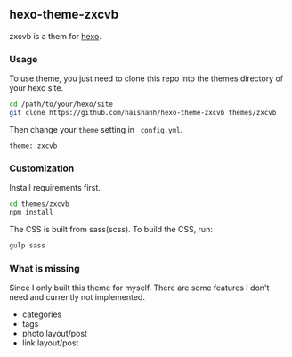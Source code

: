 ## hexo-theme-zxcvb

zxcvb is a them for [hexo][hexo].

### Usage

To use theme, you just need to clone this repo into the themes directory of your hexo site.

```sh
cd /path/to/your/hexo/site
git clone https://github.com/haishanh/hexo-theme-zxcvb themes/zxcvb
```

Then change your `theme` setting in `_config.yml`.

```text
theme: zxcvb
```

### Customization

Install requirements first.

```sh
cd themes/zxcvb
npm install
```

The CSS is built from sass(scss). To build the CSS, run:

```sh
gulp sass
```

### What is missing

Since I only built this theme for myself. There are some features I don't need and currently not implemented.

 * categories
 * tags
 * photo layout/post
 * link layout/post


[hexo]: https://hexo.io